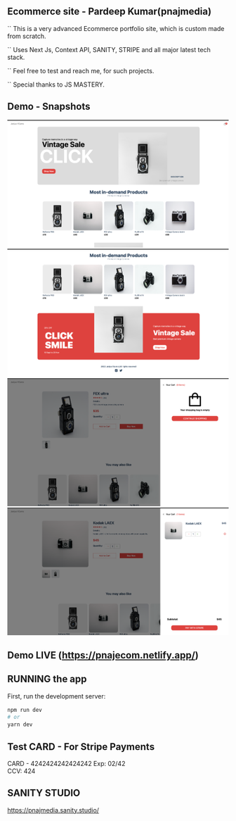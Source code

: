 ##  Ecommerce site - Pardeep Kumar(pnajmedia)
`` This is a very advanced Ecommerce portfolio site, which is custom made from scratch.

`` Uses Next Js, Context API, SANITY, STRIPE and all major latest tech stack.

`` Feel free to test and reach me, for such projects.

`` Special thanks to JS MASTERY.


## Demo - Snapshots 
![demo Landing page](https://github.com/pnajmedia/e_commerce_22/blob/main/DEMO/Demo_landing_1.png)
![demo Landing page](https://github.com/pnajmedia/e_commerce_22/blob/main/DEMO/Demo_Landing_page.png)
![demo Landing page](https://github.com/pnajmedia/e_commerce_22/blob/main/DEMO/demo3.png)
![demo Landing page](https://github.com/pnajmedia/e_commerce_22/blob/main/DEMO/demo4.png)

## Demo LIVE (https://pnajecom.netlify.app/) 

## RUNNING the app

First, run the development server:

```bash
npm run dev
# or
yarn dev
```

## Test CARD - For Stripe Payments
CARD - 4242424242424242
Exp: 02/42  
CCV: 424


## SANITY STUDIO
https://pnajmedia.sanity.studio/

